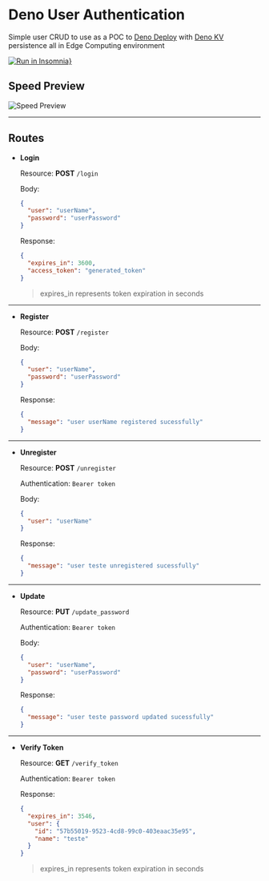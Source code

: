 # Deno User Authentication
Simple user CRUD to use as a POC to [Deno Deploy](https://deno.com/deploy) with [Deno KV](https://deno.com/kv) persistence all in Edge Computing environment

[![Run in Insomnia}](https://insomnia.rest/images/run.svg)](https://insomnia.rest/run/?label=deno-user-auth&uri=https%3A%2F%2Fraw.githubusercontent.com%2Flucasliet%2Fdeno-user-auth%2Fmaster%2F.github%2FInsomnia_2022-08-06.yaml)

## Speed Preview

![Speed Preview](https://raw.githubusercontent.com/lucasliet/deno-user-auth/master/.github/speed_preview.gif)

---
## Routes

- **Login**

  Resource: **POST** `/login`

  Body:
  ```JSON
  {
    "user": "userName",
    "password": "userPassword"
  }
  ```

  Response:
  ```JSON
  {
    "expires_in": 3600,
    "access_token": "generated_token"
  }
  ```
  > expires_in represents token expiration in seconds
---
- **Register**

  Resource: **POST** `/register`

  Body:
  ```JSON
  {
    "user": "userName",
    "password": "userPassword"
  }
  ```

  Response:
  ```JSON
  {
    "message": "user userName registered sucessfully"
  }
  ```
---
- **Unregister**

  Resource: **POST** `/unregister`

  Authentication: `Bearer token`

  Body:
  ```JSON
  {
    "user": "userName"
  }
  ```

  Response:
  ```JSON
  {
    "message": "user teste unregistered sucessfully"
  }
  ```
---
- **Update**

  Resource: **PUT** `/update_password`

  Authentication: `Bearer token` 

  Body:
  ```JSON
  {
    "user": "userName",
    "password": "userPassword"
  }
  ```

  Response:
  ```JSON
  {
    "message": "user teste password updated sucessfully"
  }
  ```
---
- **Verify Token**

  Resource: **GET** `/verify_token`

  Authentication: `Bearer token` 

  Response:
  ```JSON
  {
    "expires_in": 3546,
    "user": {
      "id": "57b55019-9523-4cd8-99c0-403eaac35e95",
      "name": "teste"
    }
  }
  ```
  > expires_in represents token expiration in seconds